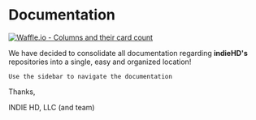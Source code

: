 # Documentation
[![Waffle.io - Columns and their card count](https://badge.waffle.io/indiehd/docs.svg?columns=all)](https://waffle.io/indiehd/docs)

We have decided to consolidate all documentation regarding **indieHD's** repositories into a single, easy and organized 
location!

`Use the sidebar to navigate the documentation`

Thanks,

INDIE HD, LLC (and team)
